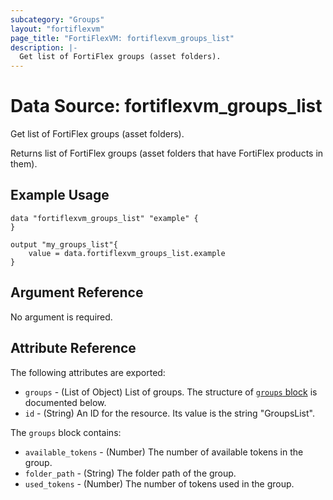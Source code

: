 ```yaml
---
subcategory: "Groups"
layout: "fortiflexvm"
page_title: "FortiFlexVM: fortiflexvm_groups_list"
description: |-
  Get list of FortiFlex groups (asset folders).
---
```


# Data Source: fortiflexvm_groups_list
Get list of FortiFlex groups (asset folders).

Returns list of FortiFlex groups (asset folders that have FortiFlex products in them).


## Example Usage

```hcl
data "fortiflexvm_groups_list" "example" {
}

output "my_groups_list"{
    value = data.fortiflexvm_groups_list.example
}
```

## Argument Reference

No argument is required.

## Attribute Reference

The following attributes are exported:

* `groups` - (List of Object) List of groups. The structure of [`groups` block](#nestedatt--groups) is documented below.
* `id` - (String) An ID for the resource. Its value is the string "GroupsList".

<a id="nestedatt--groups"></a>
The `groups` block contains:

* `available_tokens` - (Number) The number of available tokens in the group.
* `folder_path` - (String) The folder path of the group.
* `used_tokens` - (Number) The number of tokens used in the group.


